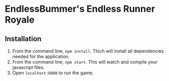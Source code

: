 # EndlessBummer's Endless Runner Royale

## Installation

1. From the command line, `npm install`. Thich will install all dependencies needed for the application.
2. From the command line, `npm start`. This will watch and compile your javascript files.
3. Open `localhost:8080` to run the game. 
